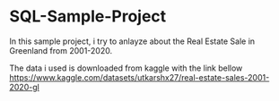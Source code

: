 # SQL-Sample-Project
In this sample project, i try to anlayze about the Real Estate Sale in Greenland from 2001-2020.

The data i used is downloaded from kaggle with the link bellow
https://www.kaggle.com/datasets/utkarshx27/real-estate-sales-2001-2020-gl
